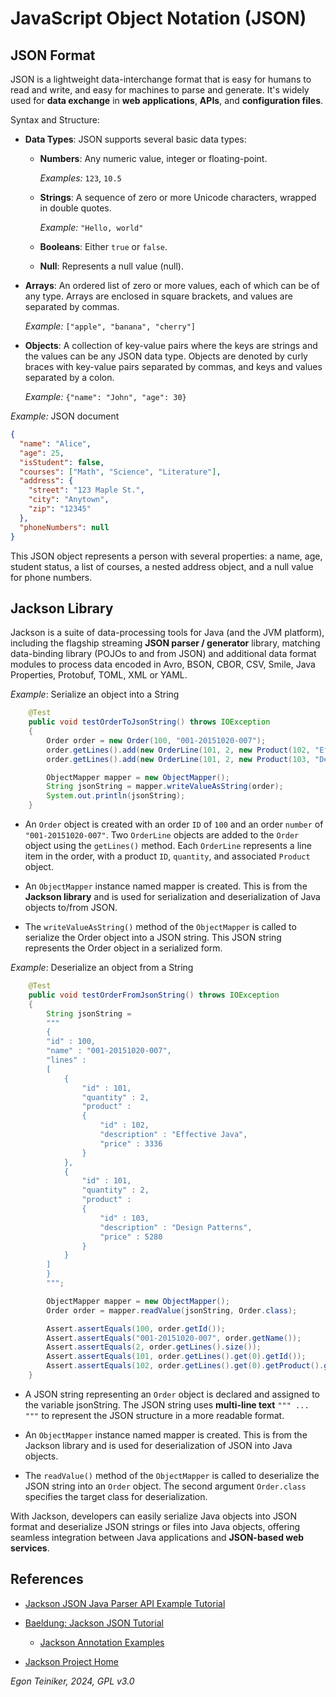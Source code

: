 # JavaScript Object Notation (JSON)

## JSON Format
JSON is a lightweight data-interchange format that is easy for
humans to read and write, and easy for machines to parse and generate.
It's widely used for **data exchange** in **web applications**, 
**APIs**, and **configuration files**. 

Syntax and Structure:

* **Data Types**: JSON supports several basic data types:
    * **Numbers**: Any numeric value, integer or floating-point. 
        
        _Examples:_ `123`, `10.5`

    * **Strings**: A sequence of zero or more Unicode characters,
        wrapped in double quotes. 
        
        _Example:_ `"Hello, world"`

    * **Booleans**: Either `true` or `false`.
    
    * **Null**: Represents a null value (null).

* **Arrays**: An ordered list of zero or more values, each 
    of which can be of any type. Arrays are enclosed in square
    brackets, and values are separated by commas.
        
    _Example:_ `["apple", "banana", "cherry"]`

* **Objects**: A collection of key-value pairs where the keys 
    are strings and the values can be any JSON data type. 
    Objects are denoted by curly braces with key-value pairs 
    separated by commas, and keys and values separated by a 
    colon.

    _Example:_ `{"name": "John", "age": 30}`

_Example:_ JSON document
```JSON
{
  "name": "Alice",
  "age": 25,
  "isStudent": false,
  "courses": ["Math", "Science", "Literature"],
  "address": {
    "street": "123 Maple St.",
    "city": "Anytown",
    "zip": "12345"
  },
  "phoneNumbers": null
}
```

This JSON object represents a person with several properties: 
a name, age, student status, a list of courses, a nested address 
object, and a null value for phone numbers.

## Jackson Library

Jackson is a suite of data-processing tools for Java (and the JVM platform), 
including the flagship streaming **JSON parser / generator** library, matching 
data-binding library (POJOs to and from JSON) and additional data format 
modules to process data encoded in Avro, BSON, CBOR, CSV, Smile, Java Properties, Protobuf, TOML, XML or YAML.

_Example_: Serialize an object into a String
```Java
	@Test
	public void testOrderToJsonString() throws IOException
	{
	    Order order = new Order(100, "001-20151020-007");
	    order.getLines().add(new OrderLine(101, 2, new Product(102, "Effective Java", 3336)));
	    order.getLines().add(new OrderLine(101, 2, new Product(103, "Design Patterns", 5280)));

        ObjectMapper mapper = new ObjectMapper();
		String jsonString = mapper.writeValueAsString(order);
		System.out.println(jsonString);
	}
```

* An `Order` object is created with an order `ID` of `100` and an order 
    `number` of `"001-20151020-007"`. 
    Two `OrderLine` objects are added to the `Order` object using the 
    `getLines()` method.
    Each `OrderLine` represents a line item in the order, with a product 
    `ID`, `quantity`, and associated `Product` object.

* An `ObjectMapper` instance named mapper is created. This is from the 
    **Jackson library** and is used for serialization and deserialization 
    of Java objects to/from JSON.

* The `writeValueAsString()` method of the `ObjectMapper` is called to 
    serialize the Order object into a JSON string. This JSON string 
    represents the Order object in a serialized form.

_Example_: Deserialize an object from a String
```Java
	@Test
	public void testOrderFromJsonString() throws IOException
	{
		String jsonString = 
		"""
		{
		"id" : 100,
		"name" : "001-20151020-007",
		"lines" : 
		[ 
			{
				"id" : 101,
				"quantity" : 2,
				"product" : 
				{
					"id" : 102,
					"description" : "Effective Java",
					"price" : 3336
				}
			}, 
			{
				"id" : 101,
				"quantity" : 2,
				"product" : 
				{
					"id" : 103,
					"description" : "Design Patterns",
					"price" : 5280
				}
			} 
		]
		}	
		""";

        ObjectMapper mapper = new ObjectMapper();
    	Order order = mapper.readValue(jsonString, Order.class);

		Assert.assertEquals(100, order.getId());
		Assert.assertEquals("001-20151020-007", order.getName());
		Assert.assertEquals(2, order.getLines().size());
		Assert.assertEquals(101, order.getLines().get(0).getId());
		Assert.assertEquals(102, order.getLines().get(0).getProduct().getId());
	}
```

* A JSON string representing an `Order` object is declared and assigned 
    to the variable jsonString.
    The JSON string uses **multi-line text** `""" ... """` to represent 
    the JSON structure in a more readable format.

* An `ObjectMapper` instance named mapper is created. This is from the 
    Jackson library and is used for deserialization of JSON into Java 
    objects.

* The `readValue()` method of the `ObjectMapper` is called to deserialize 
    the JSON string into an `Order` object. The second argument `Order.class` 
    specifies the target class for deserialization.

With Jackson, developers can easily serialize Java objects into JSON format 
and deserialize JSON strings or files into Java objects, offering seamless 
integration between Java applications and **JSON-based web services**. 


## References

* [Jackson JSON Java Parser API Example Tutorial](https://www.digitalocean.com/community/tutorials/jackson-json-java-parser-api-example-tutorial)

* [Baeldung: Jackson JSON Tutorial](https://www.baeldung.com/jackson)
    * [Jackson Annotation Examples](https://www.baeldung.com/jackson-annotations)

* [Jackson Project Home](https://github.com/FasterXML/jackson)

*Egon Teiniker, 2024, GPL v3.0*